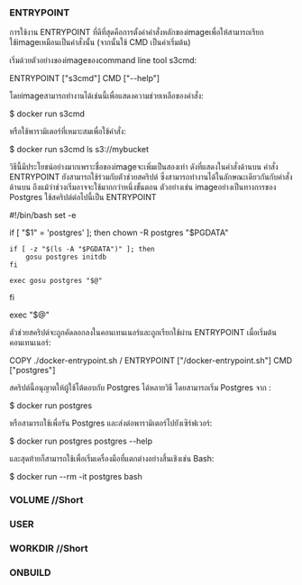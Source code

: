 ### ENTRYPOINT
การใช้งาน ENTRYPOINT ที่ดีที่สุดคือการตั้งค่าคำสั่งหลักของimageเพื่อให้สามารถเรียกใช้imageเหมือนเป็นคำสั่งนั้น (จากนั้นใช้ CMD เป็นค่าเริ่มต้น)

เริ่มด้วยตัวอย่างของimageของcommand line tool s3cmd:

ENTRYPOINT ["s3cmd"]
CMD ["--help"]

โดยimageสามารถทำงานได้เช่นนี้เพื่อแสดงความช่วยเหลือของคำสั่ง:

$ docker run s3cmd


หรือใช้พารามิเตอร์ที่เหมาะสมเพื่อใช้คำสั่ง:

$ docker run s3cmd ls s3://mybucket

วิธีนี้มีประโยชน์อย่างมากเพราะชื่อของimageจะเพิ่มเป็นสองเท่า ดังที่แสดงในคำสั่งด้านบน
คำสั่ง ENTRYPOINT ยังสามารถใช้ร่วมกับตัวช่วยสคริปต์ ซึ่งสามารถทำงานได้ในลักษณะเดียวกันกับคำสั่งด้านบน ถึงแม้ว่าช่วงเริ่มอาจจะใช้มากกว่าหนึ่งขั้นตอน
ตัวอย่างเช่น imageอย่างเป็นทางการของ Postgres ใช้สคริปต์ต่อไปนี้เป็น ENTRYPOINT

#!/bin/bash
set -e

if [ "$1" = 'postgres' ]; then
    chown -R postgres "$PGDATA"

    if [ -z "$(ls -A "$PGDATA")" ]; then
        gosu postgres initdb
    fi

    exec gosu postgres "$@"
fi

exec "$@"

ตัวช่วยสคริปต์จะถูกคัดลอกลงในคอนเทนเนอร์และถูกเรียกใช้ผ่าน ENTRYPOINT เมื่อเริ่มต้นคอนเทนเนอร์:

COPY ./docker-entrypoint.sh /
ENTRYPOINT ["/docker-entrypoint.sh"]
CMD ["postgres"]


สคริปต์นี้อนุญาตให้ผู้ใช้โต้ตอบกับ Postgres ได้หลายวิธี
โดยสามารถเริ่ม Postgres จาก :

$ docker run postgres

หรือสามารถใช้เพื่อรัน Postgres และส่งต่อพารามิเตอร์ไปยังเซิร์ฟเวอร์:

$ docker run postgres postgres --help


และสุดท้ายก็สามารถใช้เพื่อเริ่มเครื่องมือที่แตกต่างอย่างสิ้นเชิงเช่น Bash:

$ docker run --rm -it postgres bash
### VOLUME  //Short
### USER
### WORKDIR //Short
### ONBUILD 
